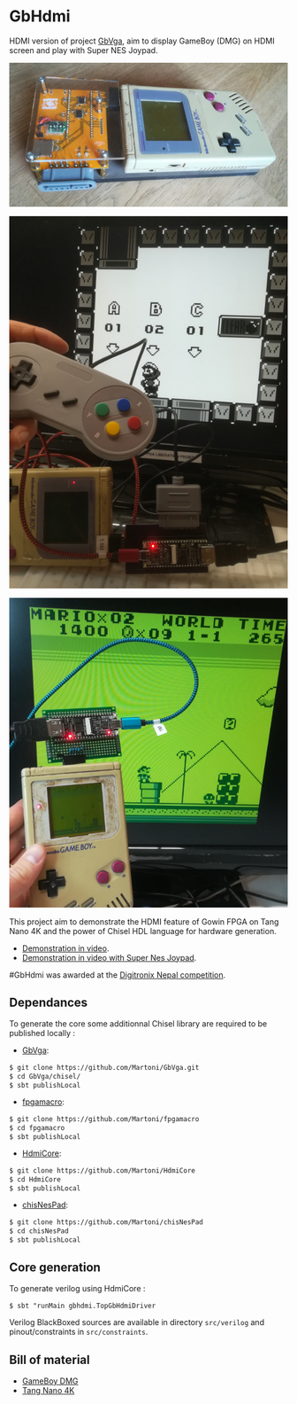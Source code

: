 GbHdmi
======

HDMI version of project [GbVga](https://github.com/Martoni/GbVga), aim to
display GameBoy (DMG) on HDMI screen and play with Super NES Joypad.

![gbswitch_final_version](images/gbhdmi_photo.jpg)

![Mario Land 2 with pocket colors](images/marioland2_pocket_color.jpg)

![Mario in HDMI full screen](images/playing_mario_bros.png)

This project aim to demonstrate the HDMI feature of Gowin FPGA on Tang Nano 4K
and the power of Chisel HDL language for hardware generation.

* [Demonstration in video](https://youtu.be/-JO6fnmHNhc).
* [Demonstration in video with Super Nes Joypad](https://www.youtube.com/watch?v=fpuqvUVp__I).

#GbHdmi was awarded at the [Digitronix Nepal competition](https://www.digitronixnepal.com/2021/10/winner-2nd-International-FPGA-design-competition.html).

## Dependances

To generate the core some additionnal Chisel library are required to be
published locally :

- [GbVga](https://github.com/Martoni/GbVga):

```Shell
$ git clone https://github.com/Martoni/GbVga.git
$ cd GbVga/chisel/
$ sbt publishLocal
```

- [fpgamacro](https://github.com/Martoni/fpgamacro):

```Shell
$ git clone https://github.com/Martoni/fpgamacro
$ cd fpgamacro
$ sbt publishLocal
```

- [HdmiCore](https://github.com/Martoni/HdmiCore):

```Shell
$ git clone https://github.com/Martoni/HdmiCore
$ cd HdmiCore
$ sbt publishLocal
```

- [chisNesPad](https://github.com/Martoni/chisNesPad):
```Shell
$ git clone https://github.com/Martoni/chisNesPad
$ cd chisNesPad
$ sbt publishLocal
```

## Core generation

To generate verilog using HdmiCore :

```Shell
$ sbt "runMain gbhdmi.TopGbHdmiDriver
```

Verilog BlackBoxed sources are available in directory `src/verilog` and pinout/constraints in `src/constraints`.

## Bill of material

* [GameBoy DMG](https://en.wikipedia.org/wiki/Game_Boy)
* [Tang Nano 4K](http://www.fabienm.eu/flf/reception-du-kit-tang-nano-4k/)
